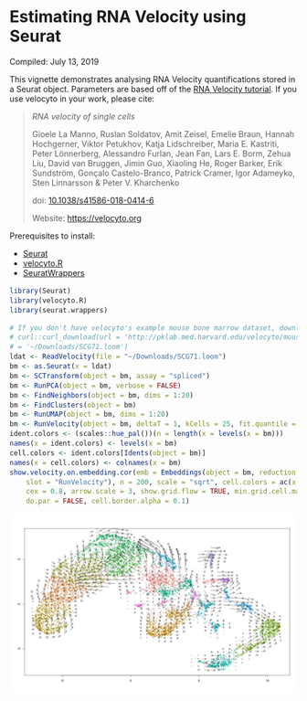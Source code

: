 Estimating RNA Velocity using Seurat
================
Compiled: July 13, 2019

This vignette demonstrates analysing RNA Velocity quantifications stored in a Seurat object. Parameters are based off of the [RNA Velocity tutorial](http://pklab.med.harvard.edu/velocyto/notebooks/R/SCG71.nb.html). If you use velocyto in your work, please cite:

> *RNA velocity of single cells*
>
> Gioele La Manno, Ruslan Soldatov, Amit Zeisel, Emelie Braun, Hannah Hochgerner, Viktor Petukhov, Katja Lidschreiber, Maria E. Kastriti, Peter Lönnerberg, Alessandro Furlan, Jean Fan, Lars E. Borm, Zehua Liu, David van Bruggen, Jimin Guo, Xiaoling He, Roger Barker, Erik Sundström, Gonçalo Castelo-Branco, Patrick Cramer, Igor Adameyko, Sten Linnarsson & Peter V. Kharchenko
>
> doi: [10.1038/s41586-018-0414-6](https://doi.org/10.1038/s41586-018-0414-6)
>
> Website: <https://velocyto.org>

Prerequisites to install:

-   [Seurat](https://satijalab.org/seurat/install)
-   [velocyto.R](https://github.com/velocyto-team/velocyto.R)
-   [SeuratWrappers](https://github.com/satijalab/seurat.wrappers)

``` r
library(Seurat)
library(velocyto.R)
library(seurat.wrappers)
```

``` r
# If you don't have velocyto's example mouse bone marrow dataset, download with the CURL command
# curl::curl_download(url = 'http://pklab.med.harvard.edu/velocyto/mouseBM/SCG71.loom', destfile
# = '~/Downloads/SCG71.loom')
ldat <- ReadVelocity(file = "~/Downloads/SCG71.loom")
bm <- as.Seurat(x = ldat)
bm <- SCTransform(object = bm, assay = "spliced")
bm <- RunPCA(object = bm, verbose = FALSE)
bm <- FindNeighbors(object = bm, dims = 1:20)
bm <- FindClusters(object = bm)
bm <- RunUMAP(object = bm, dims = 1:20)
bm <- RunVelocity(object = bm, deltaT = 1, kCells = 25, fit.quantile = 0.02)
ident.colors <- (scales::hue_pal())(n = length(x = levels(x = bm)))
names(x = ident.colors) <- levels(x = bm)
cell.colors <- ident.colors[Idents(object = bm)]
names(x = cell.colors) <- colnames(x = bm)
show.velocity.on.embedding.cor(emb = Embeddings(object = bm, reduction = "umap"), vel = Tool(object = bm, 
    slot = "RunVelocity"), n = 200, scale = "sqrt", cell.colors = ac(x = cell.colors, alpha = 0.5), 
    cex = 0.8, arrow.scale = 3, show.grid.flow = TRUE, min.grid.cell.mass = 0.5, grid.n = 40, arrow.lwd = 1, 
    do.par = FALSE, cell.border.alpha = 0.1)
```

![](velocity_files/figure-markdown_github/load_data-1.png)
